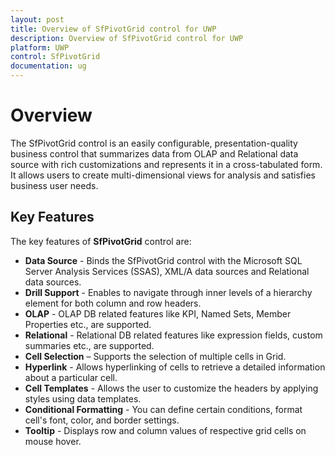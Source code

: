 ```yaml
---
layout: post
title: Overview of SfPivotGrid control for UWP
description: Overview of SfPivotGrid control for UWP
platform: UWP
control: SfPivotGrid
documentation: ug
---
```


# Overview 

The SfPivotGrid control is an easily configurable, presentation-quality business control that summarizes data from OLAP and Relational data source with rich customizations and represents it in a cross-tabulated form. It allows users to create multi-dimensional views for analysis and satisfies business user needs.

## Key Features

The key features of **SfPivotGrid** control are:

* **Data Source** - Binds the SfPivotGrid control with the Microsoft SQL Server Analysis Services (SSAS), XML/A data sources and Relational data sources.
* **Drill Support** - Enables to navigate through inner levels of a hierarchy element for both column and row headers.
* **OLAP** - OLAP DB related features like KPI, Named Sets, Member Properties etc., are supported.
* **Relational** - Relational DB related features like expression fields, custom summaries etc., are supported.
* **Cell Selection** – Supports the selection of multiple cells in Grid.
* **Hyperlink** - Allows hyperlinking of cells to retrieve a detailed information about a particular cell.
* **Cell Templates** - Allows the user to customize the headers by applying styles using data templates.
* **Conditional Formatting** - You can define certain conditions, format cell's font, color, and border settings.
* **Tooltip** - Displays row and column values of respective grid cells on mouse hover.
